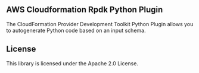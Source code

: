 ## AWS Cloudformation Rpdk Python Plugin

The CloudFormation Provider Development Toolkit Python Plugin allows you to autogenerate Python code based on an input schema.

## License

This library is licensed under the Apache 2.0 License. 
